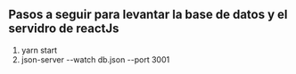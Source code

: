 ## Pasos a seguir para levantar la base de datos y el servidro de reactJs

1. yarn start
2. json-server --watch db.json --port 3001